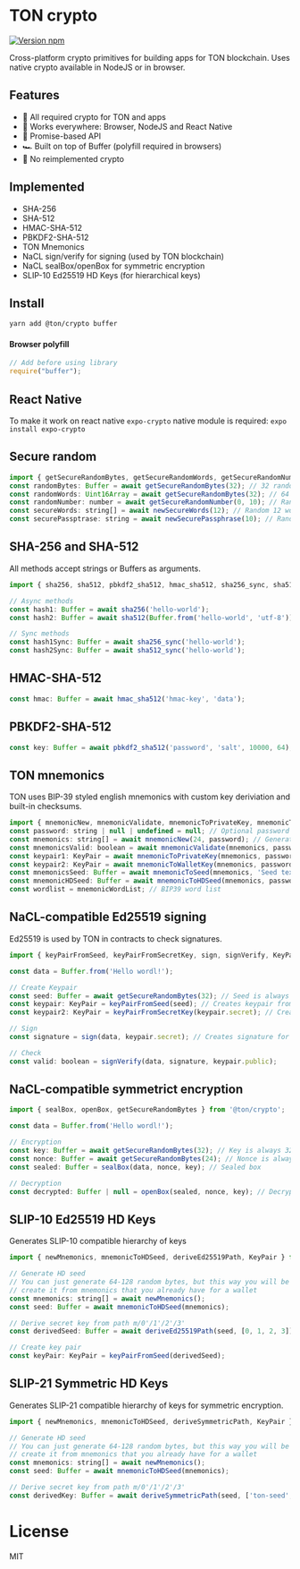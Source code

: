 # TON crypto

[![Version npm](https://img.shields.io/npm/v/@ton/crypto.svg?logo=npm)](https://www.npmjs.com/package/@ton/crypto)

Cross-platform crypto primitives for building apps for TON blockchain. Uses native crypto available in NodeJS or in browser.

## Features

- 🦺 All required crypto for TON and apps
- 💪 Works everywhere: Browser, NodeJS and React Native
- 🚀 Promise-based API
- 🏎 Built on top of Buffer (polyfill required in browsers)
- 🍰 No reimplemented crypto

## Implemented

- SHA-256
- SHA-512
- HMAC-SHA-512
- PBKDF2-SHA-512
- TON Mnemonics
- NaCL sign/verify for signing (used by TON blockchain)
- NaCL sealBox/openBox for symmetric encryption
- SLIP-10 Ed25519 HD Keys (for hierarchical keys)

## Install

```bash
yarn add @ton/crypto buffer
```

#### Browser polyfill

```js
// Add before using library
require("buffer");
```

## React Native
To make it work on react native `expo-crypto` native module is required:
`
expo install expo-crypto
`

## Secure random
```js
import { getSecureRandomBytes, getSecureRandomWords, getSecureRandomNumber, newSecureWords, newSecurePassphrase } from '@ton/crypto';
const randomBytes: Buffer = await getSecureRandomBytes(32); // 32 random bytes
const randomWords: Uint16Array = await getSecureRandomBytes(32); // 64 random bytes packaed into words
const randomNumber: number = await getSecureRandomNumber(0, 10); // Random number from 0 (inclusive) to 10 (exclusive)
const secureWords: string[] = await newSecureWords(12); // Random 12 words from BIP-13 wordlist
const securePassptrase: string = await newSecurePassphrase(10); // Random 10 words that connected by dashes to make it look like password
```

## SHA-256 and SHA-512
All methods accept strings or Buffers as arguments.

```js
import { sha256, sha512, pbkdf2_sha512, hmac_sha512, sha256_sync, sha512_sync } from '@ton/crypto';

// Async methods
const hash1: Buffer = await sha256('hello-world');
const hash2: Buffer = await sha512(Buffer.from('hello-world', 'utf-8'));

// Sync methods
const hash1Sync: Buffer = await sha256_sync('hello-world');
const hash2Sync: Buffer = await sha512_sync('hello-world');
```

## HMAC-SHA-512
```js
const hmac: Buffer = await hmac_sha512('hmac-key', 'data');
```

## PBKDF2-SHA-512
```js
const key: Buffer = await pbkdf2_sha512('password', 'salt', 10000, 64);
```

## TON mnemonics
TON uses BIP-39 styled english mnemonics with custom key deriviation and built-in checksums.

```js
import { mnemonicNew, mnemonicValidate, mnemonicToPrivateKey, mnemonicToWalletKey, mnemonicToSeed, mnemonicWordList, KeyPair, mnemonicToHDSeed } from '@ton/crypto';
const password: string | null | undefined = null; // Optional password
const mnemonics: string[] = await mnemonicNew(24, password); // Generate new menemonics
const mnemonicsValid: boolean = await mnemonicValidate(mnemonics, password); // Validate mnemonics
const keypair1: KeyPair = await mnemonicToPrivateKey(mnemonics, password); // Generates KeyPair from mnemonics
const keypair2: KeyPair = await mnemonicToWalletKey(mnemonics, password); // Generates KeyPair from mnemonics (results are SEEMS TO BE same as above)
const mnemonicsSeed: Buffer = await mnemonicToSeed(mnemonics, 'Seed text', password); // Generates 64 bytes of seed from mnemonics and seed text.
const mnemonicHDSeed: Buffer = await mnemonicToHDSeed(mnemonics, password); // Generates 64 bytes of seed for HD Keys
const wordlist = mnemonicWordList; // BIP39 word list
```

## NaCL-compatible Ed25519 signing
Ed25519 is used by TON in contracts to check signatures.

```js
import { keyPairFromSeed, keyPairFromSecretKey, sign, signVerify, KeyPair } from '@ton/crypto';

const data = Buffer.from('Hello wordl!');

// Create Keypair
const seed: Buffer = await getSecureRandomBytes(32); // Seed is always 32 bytes
const keypair: KeyPair = keyPairFromSeed(seed); // Creates keypair from random seed
const keypair2: KeyPair = keyPairFromSecretKey(keypair.secret); // Creates keypair from secret key

// Sign
const signature = sign(data, keypair.secret); // Creates signature for arbitrary data (it is recommended to get hash from data first)

// Check
const valid: boolean = signVerify(data, signature, keypair.public);

```

## NaCL-compatible symmetrict encryption

```js
import { sealBox, openBox, getSecureRandomBytes } from '@ton/crypto';

const data = Buffer.from('Hello wordl!');

// Encryption
const key: Buffer = await getSecureRandomBytes(32); // Key is always 32 bytes and secret
const nonce: Buffer = await getSecureRandomBytes(24); // Nonce is always 24 bytes and public
const sealed: Buffer = sealBox(data, nonce, key); // Sealed box

// Decryption
const decrypted: Buffer | null = openBox(sealed, nonce, key); // Decrypted with integrity check. null if failed.
```

## SLIP-10 Ed25519 HD Keys

Generates SLIP-10 compatible hierarchy of keys

```js
import { newMnemonics, mnemonicToHDSeed, deriveEd25519Path, KeyPair } from '@ton/crypto';

// Generate HD seed
// You can just generate 64-128 random bytes, but this way you will be able to 
// create it from mnemonics that you already have for a wallet
const mnemonics: string[] = await newMnemonics();
const seed: Buffer = await mnemonicToHDSeed(mnemonics);

// Derive secret key from path m/0'/1'/2'/3'
const derivedSeed: Buffer = await deriveEd25519Path(seed, [0, 1, 2, 3]);

// Create key pair
const keyPair: KeyPair = keyPairFromSeed(derivedSeed);

```

## SLIP-21 Symmetric HD Keys

Generates SLIP-21 compatible hierarchy of keys for symmetric encryption.

```js
import { newMnemonics, mnemonicToHDSeed, deriveSymmetricPath, KeyPair } from '@ton/crypto';

// Generate HD seed
// You can just generate 64-128 random bytes, but this way you will be able to 
// create it from mnemonics that you already have for a wallet
const mnemonics: string[] = await newMnemonics();
const seed: Buffer = await mnemonicToHDSeed(mnemonics);

// Derive secret key from path m/0'/1'/2'/3'
const derivedKey: Buffer = await deriveSymmetricPath(seed, ['ton-seed', 'some-key', 'some-key2']);

```

# License

MIT
